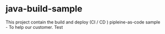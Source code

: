 # java-build-sample

This project contain the build and deploy (CI / CD ) pipleine-as-code sample - To help our customer.
Test